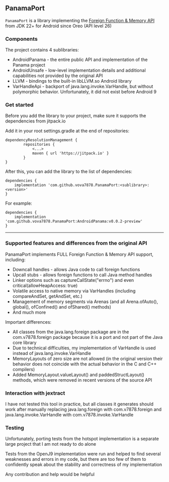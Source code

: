 ## PanamaPort
`PanamaPort` is a library implementing the [Foreign Function & Memory API](https://openjdk.org/jeps/454) from JDK 22+ for Android since Oreo (API level 26)

### Components
The project contains 4 sublibraries:
 - AndroidPanama - the entire public API and implementation of the Panama project
 - AndroidUnsafe - low-level implementation details and additional capabilities not provided by the original API
 - LLVM - bindings to the built-in libLLVM.so Android library
 - VarHandleApi - backport of java.lang.invoke.VarHandle, but without polymorphic behavior. Unfortunately, it did not exist before Android 9

### Get started
Before you add the library to your project, make sure it supports the dependencies from jitpack.io

Add it in your root settings.gradle at the end of repositories:
```
dependencyResolutionManagement {
		repositories {
			<...>
			maven { url 'https://jitpack.io' }
		}
}
```

After this, you can add the library to the list of dependencies:
```
dependencies {
    implementation 'com.github.vova7878.PanamaPort:<sublibrary>:<version>'
}
```
For example:
```
dependencies {
    implementation 'com.github.vova7878.PanamaPort:AndroidPanama:v0.0.2-preview'
}
```

---

### Supported features and differences from the original API
PanamaPort implements FULL Foreign Function & Memory API support, including:
- Downcall handles - allows Java code to call foreign functions
- Upcall stubs - allows foreign functions to call Java method handles
- Linker options such as captureCallState("errno") and even critical(allowHeapAccess: true)
- Volatile access to native memory via VarHandles (including compareAndSet, getAndSet, etc.)
- Management of memory segments via Arenas (and all Arena.ofAuto(), global(), ofConfined() and ofShared() methods)
- And much more

Important differences:
- All classes from the java.lang.foreign package are in the com.v7878.foreign package because it is a port and not part of the Java core library
- Due to technical difficulties, my implementation of VarHandle is used instead of java.lang.invoke.VarHandle
- MemoryLayouts of zero size are not allowed (in the original version their behavior does not coincide with the actual behavior in the C and C++ compilers)
- Added MemoryLayout.valueLayout() and paddedStructLayout() methods, which were removed in recent versions of the source API

### Interaction with jextract
I have not tested this tool in practice, but all classes it generates should work after manually replacing java.lang.foreign with com.v7878.foreign and java.lang.invoke.VarHandle with com.v7878.invoke.VarHandle

### Testing
Unfortunately, porting tests from the hotspot implementation is a separate large project that I am not ready to do alone

Tests from the OpenJ9 implementation were run and helped to find several weaknesses and errors in my code, but there are too few of them to confidently speak about the stability and correctness of my implementation

Any contribution and help would be helpful
